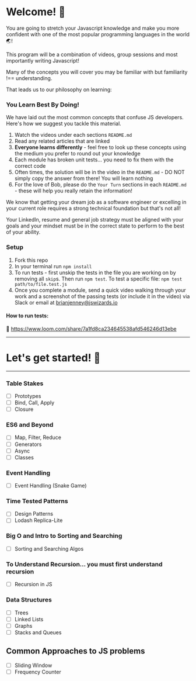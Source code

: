 # Welcome! 👋

You are going to stretch your Javascript knowledge and make you more confident with one of the most popular programming languages in the world 🌏!

This program will be a combination of videos, group sessions and most importantly writing Javascript!

Many of the concepts you will cover you may be familiar with but familiarity !== understanding.

That leads us to our philosophy on learning:

### You Learn Best By Doing!

We have laid out the most common concepts that confuse JS developers. Here's how we suggest you tackle this material.

1. Watch the videos under each sections `README.md`
2. Read any related articles that are linked
3. <strong>Everyone learns differently</strong> - feel free to look up these concepts using the medium you prefer to round out your knowledge
4. Each module has broken unit tests... you need to fix them with the correct code
5. Often times, the solution will be in the video in the `README.md` - DO NOT simply copy the answer from there! You will learn nothing
6. For the love of Bob, please do the `Your Turn` sections in each `README.md` - these will help you really retain the information!

We know that getting your dream job as a software engineer or excelling in your current role requires a strong technical foundation but that's not all!

Your LinkedIn, resume and general job strategy must be aligned with your goals and your mindset must be in the correct state to perform to the best of your ability.

### Setup

1. Fork this repo
2. In your terminal run `npm install`
3. To run tests - first unskip the tests in the file you are working on by removing all `skip`s. Then run `npm test`. To test a specific file: `npm test path/to/file.test.js`
4. Once you complete a module, send a quick video walking through your work and a screenshot of the passing tests (or include it in the video) via Slack or email at brianjenney@jswizards.io

#### How to run tests:

🎥 https://www.loom.com/share/7a1fd8ca234645538afd546246d13ebe

---

# Let's get started! 🚀

---

### Table Stakes

- [ ] Prototypes
- [ ] Bind, Call, Apply
- [ ] Closure

### ES6 and Beyond

- [ ] Map, Filter, Reduce
- [ ] Generators
- [ ] Async
- [ ] Classes

### Event Handling

- [ ] Event Handling (Snake Game)

### Time Tested Patterns

- [ ] Design Patterns
- [ ] Lodash Replica-Lite

### Big O and Intro to Sorting and Searching

- [ ] Sorting and Searching Algos

### To Understand Recursion... you must first understand recursion

- [ ] Recursion in JS

### Data Structures

- [ ] Trees
- [ ] Linked Lists
- [ ] Graphs
- [ ] Stacks and Queues

## Common Approaches to JS problems

- [ ] Sliding Window
- [ ] Frequency Counter
